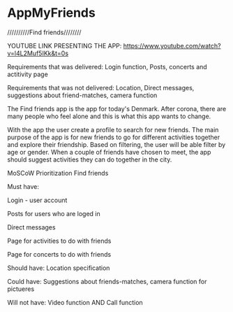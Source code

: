 # AppMyFriends

//////////Find friends////////

YOUTUBE LINK PRESENTING THE APP:
https://www.youtube.com/watch?v=l4L2Muf5IKk&t=0s 

Requirements that was delivered: Login function, Posts, concerts and actitivity page

Requirements that was not delivered: Location, Direct messages, suggestions about friend-matches, camera function



The Find friends app is the app for today's Denmark. After corona, there are many people who feel alone and this is what this app wants to change.

With the app the user create a profile to search for new friends. The main purpose of the app is for new friends to go for different activities together and explore their friendship. Based on filtering, the user will be able filter by age or gender. When a couple of friends have chosen to meet, the app should suggest activities they can do together in the city.



MoSCoW Prioritization Find friends

Must have:

Login - user account

Posts for users who are loged in

Direct messages

Page for activities to do with friends

Page for concerts to do with friends

	
Should have: Location specification

Could have: Suggestions about friends-matches, camera function for pictueres

Will not have: Video function AND Call function
